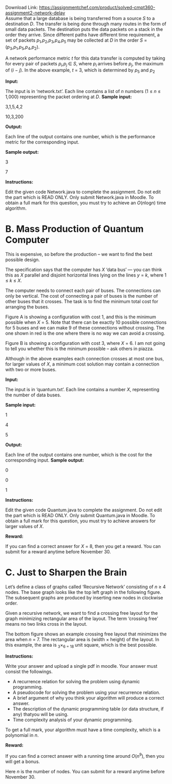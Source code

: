 Download Link: https://assignmentchef.com/product/solved-cmpt360-assignment2-network-delay
<br>
Assume that a large database is being transferred from a source <em>S </em>to a destination <em>D</em>. The transfer is being done through many routes in the form of small data packets. The destination puts the data packets on a stack in the order they arrive. Since different paths have different time requirement, a set of packets <em>p</em><sub>1</sub><em>,p</em><sub>2</sub><em>,p</em><sub>3</sub><em>,p</em><sub>4</sub><em>,p</em><sub>5 </sub>may be collected at <em>D </em>in the order <em>S </em>= (<em>p</em><sub>3</sub><em>,p</em><sub>1</sub><em>,p</em><sub>5</sub><em>,p</em><sub>4</sub><em>,p</em><sub>2</sub>).

A network performance metric <em>t </em>for this data transfer is computed by taking for every pair of packets <em>p<sub>i</sub>,p<sub>j </sub></em>∈ <em>S</em>, where <em>p<sub>i </sub></em>arrives before <em>p<sub>j</sub></em>, the maximum of (<em>i </em>− <em>j</em>). In the above example, <em>t </em>= 3, which is determined by <em>p</em><sub>5 </sub>and <em>p</em><sub>2</sub>

<strong>Input:</strong>

The input is in ‘network.txt’. Each line contains a list of <em>n </em>numbers (1 ≤ <em>n </em>≤ 1<em>,</em>000) representing the packet ordering at <em>D</em>. <strong>Sample input:</strong>

3,1,5,4,2

10,3,200

<strong>Output:</strong>

Each line of the output contains one number, which is the performance metric for the corresponding input.

<strong>Sample output:</strong>

3

7

<strong>Instructions:</strong>

Edit the given code Network.java to complete the assignment. Do not edit the part which is READ ONLY. Only submit Network.java in Moodle. To obtain a full mark for this question, you must try to achieve an <em>O</em>(<em>n</em>log<em>n</em>) time algorithm.

<h1>B. Mass Production of Quantum Computer</h1>

This is expensive, so before the production – we want to find the best possible design.

The specification says that the computer has <em>X </em>‘data bus’ — you can think this as <em>X </em>parallel and disjoint horizontal lines lying on the lines <em>y </em>= <em>k</em>, where 1 ≤ <em>k </em>≤ <em>X</em>.

The computer needs to connect each pair of buses. The connections can only be vertical. The cost of connecting a pair of buses is the number of other buses that it crosses. The task is to find the minimum total cost for arranging the buses.

Figure A is showing a configuration with cost 1, and this is the minimum possible when <em>X </em>= 5. Note that there can be exactly 10 possible connections for 5 buses and we can make 9 of these connections without crossing. The one shown in red is the one where there is no way we can avoid a crossing.

Figure B is showing a configuration with cost 3, where <em>X </em>= 6. I am not going to tell you whether this is the minimum possible – ask others in piazza.

Although in the above examples each connection crosses at most one bus, for larger values of <em>X</em>, a minimum cost solution may contain a connection with two or more buses.

<strong>Input:</strong>

The input is in ‘quantum.txt’. Each line contains a number <em>X</em>, representing the number of data buses.

<strong>Sample input:</strong>

1

4

5

<strong>Output:</strong>

Each line of the output contains one number, which is the cost for the corresponding input. <strong>Sample output:</strong>

0

0

1

<strong>Instructions:</strong>

Edit the given code Quantum.java to complete the assignment. Do not edit the part which is READ ONLY. Only submit Quantum.java in Moodle. To obtain a full mark for this question, you must try to achieve answers for larger values of <em>X</em>.

<strong>Reward:</strong>

If you can find a correct answer for <em>X </em>= 8, then you get a reward. You can submit for a reward anytime before November 30.

<h1>C.         Just to Sharpen the Brain</h1>

Let’s define a class of graphs called ‘Recursive Network’ consisting of <em>n </em>≥ 4 nodes. The base graph looks like the top left graph in the following figure. The subsequent graphs are produced by inserting new nodes in clockwise order.

Given a recursive network, we want to find a crossing free layout for the graph minimizing rectangular area of the layout. The term ‘crossing free’ means no two links cross in the layout.

The bottom figure shows an example crossing free layout that minimizes the area when <em>n </em>= 7. The rectangular area is (width × height) of the layout. In this example, the area is <sub>3</sub>×<sub>6 = 18 </sub>unit square, which is the best possible.

<strong>Instructions:</strong>

Write your answer and upload a single pdf in moodle. Your answer must consist the followings.

<ul>

 <li>A recurrence relation for solving the problem using dynamic programming.</li>

 <li>A pseudocode for solving the problem using your recurrence relation.</li>

 <li>A brief argument of why you think your algorithm will produce a correct answer.</li>

 <li>The description of the dynamic programming table (or data structure, if any) thatyou will be using.</li>

 <li>Time complexity analysis of your dynamic programming.</li>

</ul>

To get a full mark, your algorithm must have a time complexity, which is a polynomial in <em>n</em>.

<strong>Reward:</strong>

If you can find a correct answer with a running time around <em>O</em>(<em>n</em><sup>9</sup>), then you will get a bonus.

Here <em>n </em>is the number of nodes. You can submit for a reward anytime before November 30.